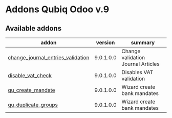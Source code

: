 Addons Qubiq Odoo v.9
=============================

[//]: # (addons)

Available addons
----------------
addon | version | summary
--- | --- | ---
[change_journal_entries_validation](change_journal_entries_validation/) | 9.0.1.0.0 | Change validation Journal Articles
[disable_vat_check](disable_vat_check/) | 9.0.1.0.0 | Disables VAT validation
[qu_create_mandate](qu_create_mandate/) | 9.0.1.0.0 | Wizard create bank mandates
[qu_duplicate_groups](qu_duplicate_groups/) | 9.0.1.0.0 | Wizard create bank mandates

[//]: # (end addons)
